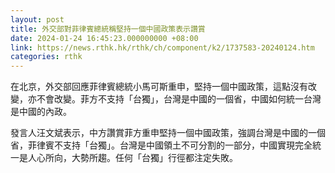 ```yaml
---
layout: post
title: 外交部對菲律賓總統稱堅持一個中國政策表示讚賞
date: 2024-01-24 16:45:23.000000000 +08:00
link: https://news.rthk.hk/rthk/ch/component/k2/1737583-20240124.htm
categories: rthk
---
```


在北京，外交部回應菲律賓總統小馬可斯重申，堅持一個中國政策，這點沒有改變，亦不會改變。菲方不支持「台獨」，台灣是中國的一個省，中國如何統一台灣是中國的內政。

發言人汪文斌表示，中方讚賞菲方重申堅持一個中國政策，強調台灣是中國的一個省，菲律賓不支持「台獨」。台灣是中國領土不可分割的一部分，中國實現完全統一是人心所向，大勢所趨。任何「台獨」行徑都注定失敗。
